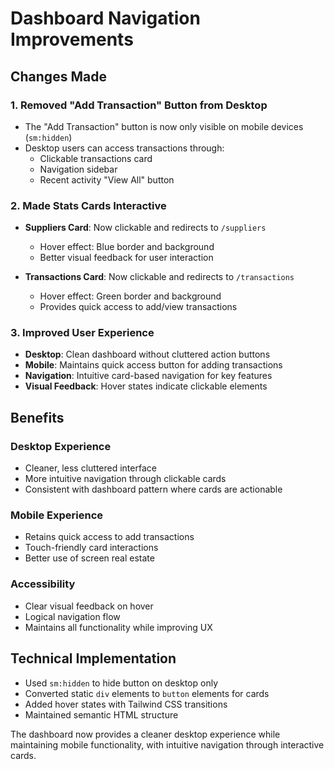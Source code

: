 # Dashboard Navigation Improvements

## Changes Made

### 1. Removed "Add Transaction" Button from Desktop
- The "Add Transaction" button is now only visible on mobile devices (`sm:hidden`)
- Desktop users can access transactions through:
  - Clickable transactions card
  - Navigation sidebar
  - Recent activity "View All" button

### 2. Made Stats Cards Interactive
- **Suppliers Card**: Now clickable and redirects to `/suppliers`
  - Hover effect: Blue border and background
  - Better visual feedback for user interaction
  
- **Transactions Card**: Now clickable and redirects to `/transactions`
  - Hover effect: Green border and background
  - Provides quick access to add/view transactions

### 3. Improved User Experience
- **Desktop**: Clean dashboard without cluttered action buttons
- **Mobile**: Maintains quick access button for adding transactions
- **Navigation**: Intuitive card-based navigation for key features
- **Visual Feedback**: Hover states indicate clickable elements

## Benefits

### Desktop Experience
- Cleaner, less cluttered interface
- More intuitive navigation through clickable cards
- Consistent with dashboard pattern where cards are actionable

### Mobile Experience  
- Retains quick access to add transactions
- Touch-friendly card interactions
- Better use of screen real estate

### Accessibility
- Clear visual feedback on hover
- Logical navigation flow
- Maintains all functionality while improving UX

## Technical Implementation
- Used `sm:hidden` to hide button on desktop only
- Converted static `div` elements to `button` elements for cards
- Added hover states with Tailwind CSS transitions
- Maintained semantic HTML structure

The dashboard now provides a cleaner desktop experience while maintaining mobile functionality, with intuitive navigation through interactive cards.
